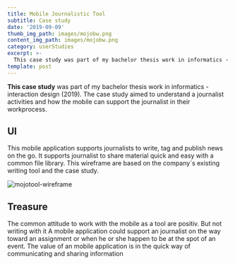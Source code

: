 ```yaml
---
title: Mobile Journalistic Tool
subtitle: Case study
date: '2019-09-09'
thumb_img_path: images/mojobw.png
content_img_path: images/mojobw.png
category: userStudies
excerpt: >-
  This case study was part of my bachelor thesis work in informatics - interaction design (2019). The case study aimed to understand a journalist activities and how the mobile can support the journalist in their workprocess.
template: post
---
```


**This case study** was part of my bachelor thesis work in informatics - interaction design (2019). The case study aimed to understand a journalist activities and how the mobile can support the journalist in their workprocess.

## UI
This mobile application supports journalists to write, tag and publish news on the go.
It supports journalist to share material quick and easy with a common file library. 
This wireframe are based on the company´s existing writing tool and the case study.

![mojotool-wireframe](/images/mojo.png)

## Treasure

The common attitude to work with the mobile as a tool are positiv. But not writing with it
A mobile application could support an journalist on the way toward an assignment or when he or she happen to be at the spot of an event.
The value of an mobile application is in the quick way of communicating and sharing information
